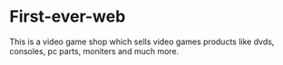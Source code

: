 # First-ever-web
This is a video game shop which sells video games products like dvds, consoles, pc parts, moniters and much more.
